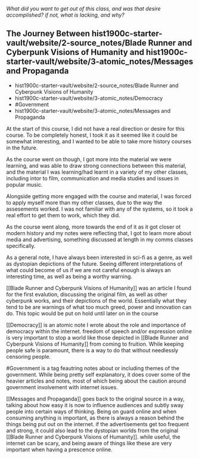 *What did you want to get out of this class, and was that desire accomplished? if  not, what is lacking, and why?*

## The Journey Between hist1900c-starter-vault/website/2-source_notes/Blade Runner and Cyberpunk Visions of Humanity and hist1900c-starter-vault/website/3-atomic_notes/Messages and Propaganda
- hist1900c-starter-vault/website/2-source_notes/Blade Runner and Cyberpunk Visions of Humanity
- hist1900c-starter-vault/website/3-atomic_notes/Democracy
- #Government
- hist1900c-starter-vault/website/3-atomic_notes/Messages and Propaganda

At the start of this course, I did not have a real direction or desire for this course. To be completely honest, I took it as it seemed like it could be somewhat interesting, and I wanted to be able to take more history courses in the future.

As the course went on though, I got more into the material we were learning, and was able to draw strong connections between this material, and the material I was learning/had learnt in a variety of my other classes, including intor to film, communication and media studies and issues in popular music. 

Alongside getting more engaged with the course and material, I was forced to apply myself more than my other classes, due to the way the assesements worked. I was not familiar with any of the systems, so it took a real effort to get them to work, which they did. 

As the course went along, more towards the end of it as it got closer ot modern history and my notes were reflecting that, I got to learn more about media and advertising, something discussed at length in my comms classes specifically. 

As a general note, I have always been interested in sci-fi as a genre, as well as dystopian depictions of the future. Seeing different interpretations of what could become of us if we are not careful enough is always an interesting time, as well as being a worthy warning.

[[Blade Runner and Cyberpunk Visions of Humanity]] was an article I found for the first evalution, discussing the original film, as well as other cyberpunk works, and their depictions of the world. Essentially what they tend to be are warnings of what too much greed, power and innovation can do. This topic would be put on hold until later on in the course

[[Democracy]] is an atomic note I wrote about the role and importance of democracy within the internet. freedom of speech and/or expression online is very important to stop a world like those depicted in [[Blade Runner and Cyberpunk Visions of Humanity]] from coming to fruition. While keeping people safe is paramount, there is a way to do that without needlessly censoring people. 

#Government is a tag feautring notes about or including themes of the government. While being pretty self explanatory, it does cover some of the heavier articles and notes, most of which being about the caution around government involvement with internet issues.

[[Messages and Propaganda]] goes back to the original source in a way, talking about how easy it is now to influence audiences and subtly sway people into certain ways of thinking. Being on guard online and when consuming anything is important, as there is always a reason behind the things being put out on the internet. if the advertisements get too frequent and strong, it could also lead to the dystopian worlds from the original [[Blade Runner and Cyberpunk Visions of Humanity]]. while useful, the internet can be scary, and being aware of things like these are very important when having a prescence online. 